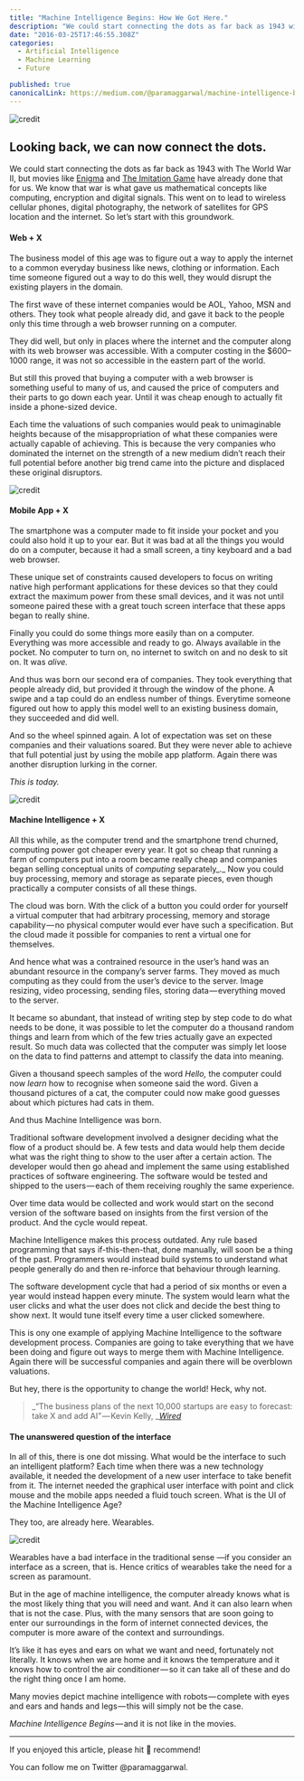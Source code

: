 ```yaml
---
title: "Machine Intelligence Begins: How We Got Here."
description: "We could start connecting the dots as far back as 1943 with The World War II, but movies like Enigma and The Imitation Game have already done that for us. We know that war is what gave us…"
date: "2016-03-25T17:46:55.308Z"
categories: 
  - Artificial Intelligence
  - Machine Learning
  - Future

published: true
canonicalLink: https://medium.com/@paramaggarwal/machine-intelligence-begins-how-we-got-here-eecc8cbec49e
---
```


![[credit](https://unsplash.com/photos/Se7fVNa9IXc)](/img/1*EDcDdY50hrQSW7l1PTZq3g.jpeg)

## Looking back, we can now connect the dots.

We could start connecting the dots as far back as 1943 with The World War II, but movies like [Enigma](https://en.wikipedia.org/wiki/Enigma_%282001_film%29) and [The Imitation Game](https://en.wikipedia.org/wiki/The_Imitation_Game) have already done that for us. We know that war is what gave us mathematical concepts like computing, encryption and digital signals. This went on to lead to wireless cellular phones, digital photography, the network of satellites for GPS location and the internet. So let’s start with this groundwork.

#### Web + X

The business model of this age was to figure out a way to apply the internet to a common everyday business like news, clothing or information. Each time someone figured out a way to do this well, they would disrupt the existing players in the domain.

The first wave of these internet companies would be AOL, Yahoo, MSN and others. They took what people already did, and gave it back to the people only this time through a web browser running on a computer.

They did well, but only in places where the internet and the computer along with its web browser was accessible. With a computer costing in the $600–1000 range, it was not so accessible in the eastern part of the world.

But still this proved that buying a computer with a web browser is something useful to many of us, and caused the price of computers and their parts to go down each year. Until it was cheap enough to actually fit inside a phone-sized device.

Each time the valuations of such companies would peak to unimaginable heights because of the misappropriation of what these companies were actually capable of achieving. This is because the very companies who dominated the internet on the strength of a new medium didn’t reach their full potential before another big trend came into the picture and displaced these original disruptors.

![[credit](https://unsplash.com/photos/B3rMsmQi4Qk)](/img/1*5jT0HjuCh--GybfI7sSm4g.jpeg)

#### Mobile App + X

The smartphone was a computer made to fit inside your pocket and you could also hold it up to your ear. But it was bad at all the things you would do on a computer, because it had a small screen, a tiny keyboard and a bad web browser.

These unique set of constraints caused developers to focus on writing native high performant applications for these devices so that they could extract the maximum power from these small devices, and it was not until someone paired these with a great touch screen interface that these apps began to really shine.

Finally you could do some things more easily than on a computer. Everything was more accessible and ready to go. Always available in the pocket. No computer to turn on, no internet to switch on and no desk to sit on. It was _alive._

And thus was born our second era of companies. They took everything that people already did, but provided it through the window of the phone. A swipe and a tap could do an endless number of things. Everytime someone figured out how to apply this model well to an existing business domain, they succeeded and did well.

And so the wheel spinned again. A lot of expectation was set on these companies and their valuations soared. But they were never able to achieve that full potential just by using the mobile app platform. Again there was another disruption lurking in the corner.

_This is today._

![[credit](https://unsplash.com/photos/BM0y9zmkA1M)](/img/1*3Z9TFnn4VTMo94meXcafYg.jpeg)

#### Machine Intelligence + X

All this while, as the computer trend and the smartphone trend churned, computing power got cheaper every year. It got so cheap that running a farm of computers put into a room became really cheap and companies began selling conceptual units of _computing_ separately_._ Now you could buy processing, memory and storage as separate pieces, even though practically a computer consists of all these things.

The cloud was born. With the click of a button you could order for yourself a virtual computer that had arbitrary processing, memory and storage capability — no physical computer would ever have such a specification. But the cloud made it possible for companies to rent a virtual one for themselves.

And hence what was a contrained resource in the user’s hand was an abundant resource in the company’s server farms. They moved as much computing as they could from the user’s device to the server. Image resizing, video processing, sending files, storing data — everything moved to the server.

It became so abundant, that instead of writing step by step code to do what needs to be done, it was possible to let the computer do a thousand random things and learn from which of the few tries actually gave an expected result. So much data was collected that the computer was simply let loose on the data to find patterns and attempt to classify the data into meaning.

Given a thousand speech samples of the word _Hello,_ the computer could now _learn_ how to recognise when someone said the word. Given a thousand pictures of a cat, the computer could now make good guesses about which pictures had cats in them.

And thus Machine Intelligence was born.

Traditional software development involved a designer deciding what the flow of a product should be. A few tests and data would help them decide what was the right thing to show to the user after a certain action. The developer would then go ahead and implement the same using established practices of software engineering. The software would be tested and shipped to the users — each of them receiving roughly the same experience.

Over time data would be collected and work would start on the second version of the software based on insights from the first version of the product. And the cycle would repeat.

Machine Intelligence makes this process outdated. Any rule based programming that says if-this-then-that, done manually, will soon be a thing of the past. Programmers would instead build systems to understand what people generally do and then re-inforce that behaviour through learning.

The software development cycle that had a period of six months or even a year would instead happen every minute. The system would learn what the user clicks and what the user does not click and decide the best thing to show next. It would tune itself every time a user clicked somewhere.

This is ony one example of applying Machine Intelligence to the software development process. Companies are going to take everything that we have been doing and figure out ways to merge them with Machine Intelligence. Again there will be successful companies and again there will be overblown valuations.

But hey, there is the opportunity to change the world! Heck, why not.

> _“The business plans of the next 10,000 startups are easy to forecast: take X and add AI” — Kevin Kelly, _[_Wired_](http://www.wired.com/2014/10/future-of-artificial-intelligence/)

#### The unanswered question of the interface

In all of this, there is one dot missing. What would be the interface to such an intelligent platform? Each time when there was a new technology available, it needed the development of a new user interface to take benefit from it. The internet needed the graphical user interface with point and click mouse and the mobile apps needed a fluid touch screen. What is the UI of the Machine Intelligence Age?

They too, are already here. Wearables.

![[credit](https://unsplash.com/photos/M31VSuBSf0g)](/img/1*YckpuksIRc_D98_oiPJciQ.jpeg)

Wearables have a bad interface in the traditional sense —if you consider an interface as a screen, that is. Hence critics of wearables take the need for a screen as paramount.

But in the age of machine intelligence, the computer already knows what is the most likely thing that you will need and want. And it can also learn when that is not the case. Plus, with the many sensors that are soon going to enter our surroundings in the form of internet connected devices, the computer is more aware of the context and surroundings.

It’s like it has eyes and ears on what we want and need, fortunately not literally. It knows when we are home and it knows the temperature and it knows how to control the air conditioner — so it can take all of these and do the right thing once I am home.

Many movies depict machine intelligence with robots — complete with eyes and ears and hands and legs — this will simply not be the case.

_Machine Intelligence Begins_ — and it is not like in the movies.

---

If you enjoyed this article, please hit 💚 recommend!

You can follow me on Twitter @paramaggarwal.

